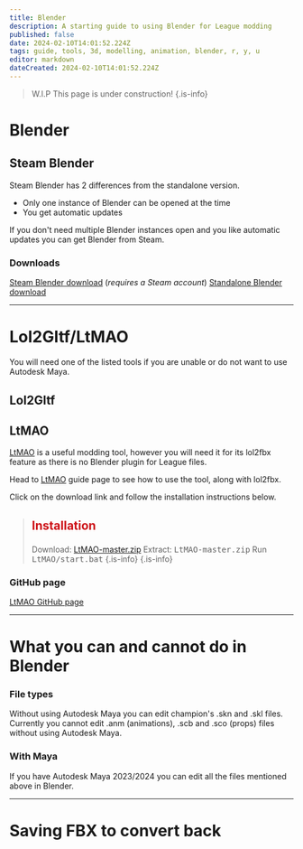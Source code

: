 ```yaml
---
title: Blender
description: A starting guide to using Blender for League modding
published: false
date: 2024-02-10T14:01:52.224Z
tags: guide, tools, 3d, modelling, animation, blender, r, y, u
editor: markdown
dateCreated: 2024-02-10T14:01:52.224Z
---
```


>W.I.P
This page is under construction!
{.is-info}
# Blender
## Steam Blender

Steam Blender has 2 differences from the standalone version.
- Only one instance of Blender can be opened at the time
- You get automatic updates

If you don't need multiple Blender instances open and you like automatic updates you can get Blender from Steam.

### Downloads
<a href="https://store.steampowered.com/app/365670/Blender/">Steam Blender download</a> (*requires a Steam account*)
<a href="https://www.blender.org/download/">Standalone Blender download</a>

---
# Lol2Gltf/LtMAO
You will need one of the listed tools if you are unable or do not want to use Autodesk Maya.
## Lol2Gltf
<!--TBD-->
<!--LINK TO THE PAGE FOR THE TUTORIAL WHEN ITS CREATED-->
## LtMAO
<!--CHANGE THE LTMAO LINK IF THE PAGE GETS MADE WITH A DIFFERENT LINK-->
<a href="LtMAO">LtMAO</a> is a useful modding tool, however you will need it for its lol2fbx feature as there is no Blender plugin for League files.

<!--ADD AN IMAGE OF THE INSTALL GUIDE ON LTMAO GITHUB-->
Head to <a href="LtMAO">LtMAO</a> guide page to see how to use the tool, along with lol2fbx.
<!--L-->
Click on the download link and follow the installation instructions below.
> ## <p><span style="color:#Cd1117">Installation</span>
> Download: <a href="https://github.com/tarngaina/LtMAO/archive/refs/heads/master.zip">LtMAO-master.zip</a>
> Extract: <kbd>LtMAO-master.zip</kbd>
> Run <kbd>LtMAO/start.bat</kbd>
> {.is-info}
{.is-info}
### GitHub page
<a href="https://github.com/tarngaina/LtMAO?tab=readme-ov-file">LtMAO GitHub page</a>

---
# What you can and cannot do in Blender
### File types
<!--ADD EXAMPLES OF ALL MENTIONED FILES AS SCREENSHOTS, CROSS OUT ONES YOU CANT DO IN BLENDER-->
Without using Autodesk Maya you can edit champion's .skn and .skl files.
Currently you cannot edit .anm (animations), .scb and .sco (props) files without using Autodesk Maya.
  <!--ADD LINKS FOR MAYA PAGE TO WORDS AUTODESK MAYA-->
### With Maya
If you have Autodesk Maya 2023/2024 you can edit all the files mentioned above in Blender.
<!--EXPLAIN CONVERTING FILES FROM BLENDER FBX TO LEAGUE ANM-->

---

# Saving FBX to convert back
  <!--TBD-->



